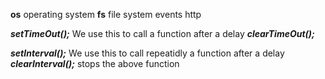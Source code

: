 <!-- Node Core -->
**os** operating system
**fs** file system
events
http

<!-- global objects in javascript -->

***setTimeOut();***
We use this to call a function after a delay
***clearTimeOut();***

***setInterval();***
We use this to call repeatidly a function after a delay
***clearInterval();***
stops the above function


 